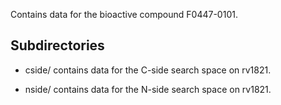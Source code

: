 Contains data for the bioactive compound F0447-0101.

## Subdirectories

- cside/ contains data for the C-side search space on rv1821.

- nside/ contains data for the N-side search space on rv1821.

